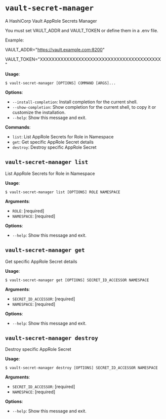 # `vault-secret-manager`

A HashiCorp Vault AppRole Secrets Manager

You must set VAULT_ADDR and VAULT_TOKEN or define them in a .env file.

Example:

VAULT_ADDR=&quot;https://vault.example.com:8200&quot;

VAULT_TOKEN=&quot;XXXXXXXXXXXXXXXXXXXXXXXXXXXXXXXXXXXXXXXXX&quot;

**Usage**:

```console
$ vault-secret-manager [OPTIONS] COMMAND [ARGS]...
```

**Options**:

* `--install-completion`: Install completion for the current shell.
* `--show-completion`: Show completion for the current shell, to copy it or customize the installation.
* `--help`: Show this message and exit.

**Commands**:

* `list`: List AppRole Secrets for Role in Namespace
* `get`: Get specific AppRole Secret details
* `destroy`: Destroy specific AppRole Secret

## `vault-secret-manager list`

List AppRole Secrets for Role in Namespace

**Usage**:

```console
$ vault-secret-manager list [OPTIONS] ROLE NAMESPACE
```

**Arguments**:

* `ROLE`: [required]
* `NAMESPACE`: [required]

**Options**:

* `--help`: Show this message and exit.

## `vault-secret-manager get`

Get specific AppRole Secret details

**Usage**:

```console
$ vault-secret-manager get [OPTIONS] SECRET_ID_ACCESSOR NAMESPACE
```

**Arguments**:

* `SECRET_ID_ACCESSOR`: [required]
* `NAMESPACE`: [required]

**Options**:

* `--help`: Show this message and exit.

## `vault-secret-manager destroy`

Destroy specific AppRole Secret

**Usage**:

```console
$ vault-secret-manager destroy [OPTIONS] SECRET_ID_ACCESSOR NAMESPACE
```

**Arguments**:

* `SECRET_ID_ACCESSOR`: [required]
* `NAMESPACE`: [required]

**Options**:

* `--help`: Show this message and exit.
